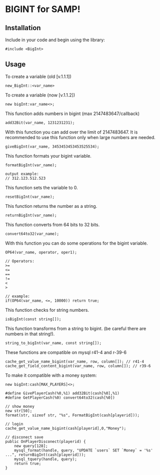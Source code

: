 # BIGINT for SAMP!

## Installation

Include in your code and begin using the library:

```pawn
#include <BigInt>
```
## Usage

To create a variable (old [v.1.1.1])
```pawn
new_BigInt::<var_name>
```
To create a variable (now [v.1.1.2])
```pawn
new bigInt:var_name<>;
```
This function adds numbers in bigint (max 2147483647/callback)
```pawn
add32Bit(var_name, 1231231231);
```

With this function you can add over the limit of 2147483647. It is recommended to use this function only when large numbers are needed.
```pawn
giveBigInt(var_name, 3453453453453525534);
```

This function formats your bigint variable.
```pawn
formatBigInt(var_name);

output example:
// 312.123.512.523
```

This function sets the variable to 0.
```pawn
resetBigInt(var_name);
```

This function returns the number as a string.
```pawn
returnBigInt(var_name);
```

This function converts from 64 bits to 32 bits.
```pawn
convert64to32(var_name);
```

With this function you can do some operations for the bigint variable.
```pawn
OP64(var_name, operator, oper1);

// Operators:
>=
<=
==
!=
<
>

// example:
if(OP64(var_name, <=, 10000)) return true;
```

This function checks for string numbers.
```pawn
isBigInt(const string[]);
```

This function transforms from a string to bigint. (be careful there are numbers in that string!).
```pawn
string_to_bigInt(var_name, const string[]);
```
These functions are compatible on mysql r41-4 and r-39-6
```pawn
cache_get_value_name_bigint(var_name, row, column[]); // r41-4
cache_get_field_content_bigint(var_name, row, column[]); // r39-6
```

To make it compatible with a money system:
```pawn
new bigInt:cash[MAX_PLAYERS]<>;

#define GivePlayerCash(%0,%1) add32Bit(cash[%0],%1)
#define GetPlayerCash(%0) convert64to32(cash[%0])

// show money
new str[50];
format(str, sizeof str, "%s", FormatBigInt(cash[playerid]));

// login
cache_get_value_name_bigint(cash[playerid],0,"Money");

// disconect save
public OnPlayerDisconect(playerid) {
    new query[128];
    mysql_format(handle, query, "UPDATE `users` SET `Money` = '%s' ...", returnBigInt(cash[playerid]));
    mysql_tquery(handle, query);
    return true;
}

```

